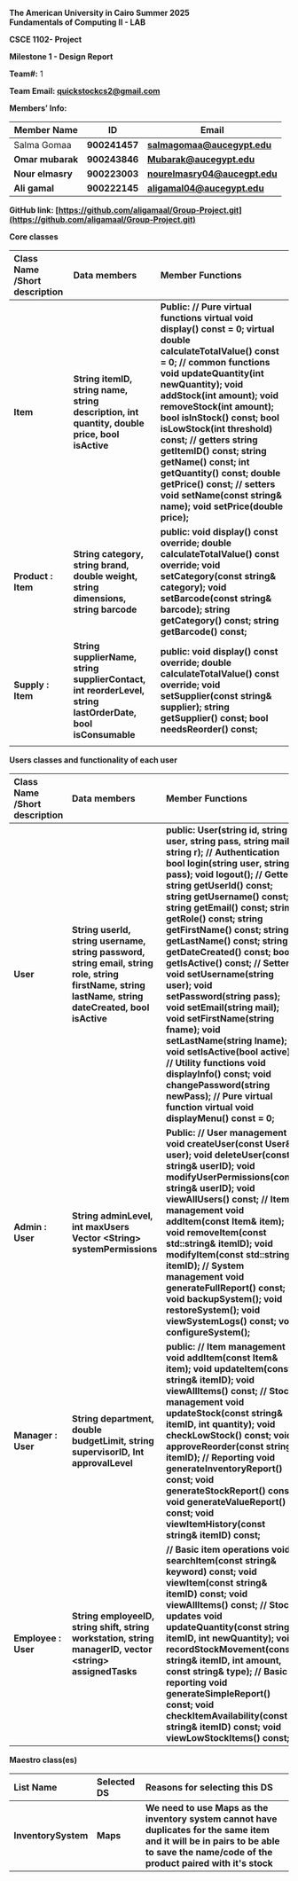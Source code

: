 **The American University in Cairo Summer 2025**  
**Fundamentals of Computing II \- LAB** 

**CSCE 1102- Project**  

**Milestone 1 \- Design Report** 

**Team\#:** 1						

**Team Email: quickstockcs2@gmail.com**

**Members’ Info:** 

| Member Name  | ID  | Email |
| ----- | ----- | ----- |
| Salma Gomaa | **900241457** | **[salmagomaa@aucegypt.edu](mailto:salmagomaa@aucegypt.edu)**  |
| **Omar mubarak** | **900243846** | **[Mubarak@aucegypt.edu](mailto:Mubarak@aucegypt.edu)**  |
| **Nour elmasry** | **900223003** | **[nourelmasry04@aucegpt.edu](mailto:nourelmasry04@aucegpt.edu)**  |
| **Ali gamal** | **900222145** | **[aligamal04@aucegypt.edu](mailto:aligamal04@aucegypt.edu)**  |

**GitHub link: [https://github.com/aligamaal/Group-Project.git](https://github.com/aligamaal/Group-Project.git)** 

**Core classes**  

| Class Name /Short  description | Data members  | Member Functions |
| :---- | :---- | :---- |
| **Item**  | **String itemID, string name, string description, int quantity, double price, bool isActive** | **Public: // Pure virtual functions virtual void display() const \= 0; virtual double calculateTotalValue() const \= 0; // common functions void updateQuantity(int newQuantity); void addStock(int amount); void removeStock(int amount); bool isInStock() const; bool isLowStock(int threshold) const; // getters string getItemID() const; string getName() const; int getQuantity() const; double getPrice() const; // setters void setName(const string& name); void setPrice(double price);** |
| **Product : Item** | **String category, string brand, double weight, string dimensions, string barcode** | **public: void display() const override; double calculateTotalValue() const override; void setCategory(const string& category); void setBarcode(const string& barcode); string getCategory() const;  string getBarcode() const;** |
| **Supply : Item** | **String supplierName, string supplierContact, int reorderLevel, string lastOrderDate, bool isConsumable** | **public: void display() const override; double calculateTotalValue() const override; void setSupplier(const string& supplier); string getSupplier() const; bool needsReorder() const;** |
|  |  |  |

**Users classes and functionality of each user** 

| Class Name /Short  description | Data members  | Member Functions |
| :---- | :---- | :---- |
| **User** | **String userId, string username, string password, string email, string role, string firstName, string lastName, string dateCreated, bool isActive** | **public:    User(string id, string user, string pass, string mail, string r); // Authentication     bool login(string user, string pass);     void logout();          // Getters     string getUserId() const;     string getUsername() const;     string getEmail() const;     string getRole() const;     string getFirstName() const;     string getLastName() const;     string getDateCreated() const;     bool getIsActive() const;          // Setters     void setUsername(string user);     void setPassword(string pass);     void setEmail(string mail);     void setFirstName(string fname);     void setLastName(string lname);     void setIsActive(bool active);          // Utility functions     void displayInfo() const;     void changePassword(string newPass);          // Pure virtual function     virtual void displayMenu() const \= 0;**  |
| **Admin : User** | **String adminLevel, int maxUsers Vector \<String\> systemPermissions** | **Public: // User management     void createUser(const User& user);     void deleteUser(const string& userID);     void modifyUserPermissions(const string& userID);     void viewAllUsers() const;          // Item management     void addItem(const Item& item);     void removeItem(const std::string& itemID);     void modifyItem(const std::string& itemID);          // System management     void generateFullReport() const;     void backupSystem();     void restoreSystem();     void viewSystemLogs() const;     void configureSystem();** |
| **Manager : User** | **String department, double budgetLimit, string supervisorID, Int approvalLevel** | **public:     // Item management     void addItem(const Item& item);     void updateItem(const string& itemID);     void viewAllItems() const;          // Stock management     void updateStock(const string& itemID, int quantity);     void checkLowStock() const;     void approveReorder(const string& itemID);          // Reporting     void generateInventoryReport() const;     void generateStockReport() const;     void generateValueReport() const;     void viewItemHistory(const string& itemID) const;** |
| **Employee : User** | **String employeeID, string shift, string workstation, string managerID, vector \<string\> assignedTasks** | **// Basic item operations     void searchItem(const string& keyword) const;     void viewItem(const string& itemID) const;     void viewAllItems() const;          // Stock updates     void updateQuantity(const string& itemID, int newQuantity);     void recordStockMovement(const string& itemID, int amount, const string& type);          // Basic reporting     void generateSimpleReport() const;     void checkItemAvailability(const string& itemID) const;     void viewLowStockItems() const;** |

**Maestro class(es)**

| List Name  | Selected DS  | Reasons for selecting this DS |
| :---- | :---- | :---- |
| **InventorySystem** | **Maps**  | **We need to use Maps as the inventory system cannot have duplicates for the same item and it will be in pairs to be able to save the name/code of the product paired with it's stock** |


